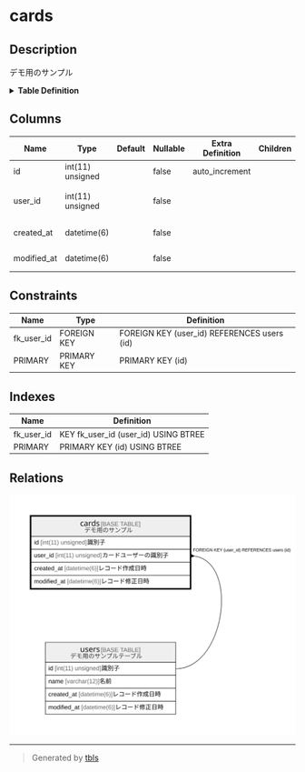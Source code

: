 # cards

## Description

デモ用のサンプル

<details>
<summary><strong>Table Definition</strong></summary>

```sql
CREATE TABLE `cards` (
  `id` int(11) unsigned NOT NULL AUTO_INCREMENT COMMENT '識別子',
  `user_id` int(11) unsigned NOT NULL COMMENT 'カードユーザーの識別子',
  `created_at` datetime(6) NOT NULL COMMENT 'レコード作成日時',
  `modified_at` datetime(6) NOT NULL COMMENT 'レコード修正日時',
  PRIMARY KEY (`id`),
  KEY `fk_user_id` (`user_id`),
  CONSTRAINT `fk_user_id` FOREIGN KEY (`user_id`) REFERENCES `users` (`id`)
) ENGINE=InnoDB DEFAULT CHARSET=utf8 COMMENT='デモ用のサンプル'
```

</details>

## Columns

| Name | Type | Default | Nullable | Extra Definition | Children | Parents | Comment |
| ---- | ---- | ------- | -------- | --------------- | -------- | ------- | ------- |
| id | int(11) unsigned |  | false | auto_increment |  |  | 識別子 |
| user_id | int(11) unsigned |  | false |  |  | [users](users.md) | カードユーザーの識別子 |
| created_at | datetime(6) |  | false |  |  |  | レコード作成日時 |
| modified_at | datetime(6) |  | false |  |  |  | レコード修正日時 |

## Constraints

| Name | Type | Definition |
| ---- | ---- | ---------- |
| fk_user_id | FOREIGN KEY | FOREIGN KEY (user_id) REFERENCES users (id) |
| PRIMARY | PRIMARY KEY | PRIMARY KEY (id) |

## Indexes

| Name | Definition |
| ---- | ---------- |
| fk_user_id | KEY fk_user_id (user_id) USING BTREE |
| PRIMARY | PRIMARY KEY (id) USING BTREE |

## Relations

![er](cards.svg)

---

> Generated by [tbls](https://github.com/k1LoW/tbls)
